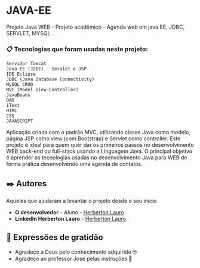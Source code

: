 # JAVA-EE
Projeto Java WEB -
Projeto acadêmico - Agenda web em java EE, JDBC, SERVLET, MYSQL .

### 📋 Tecnologias que foram usadas neste projeto:


```
Servidor Tomcat
Java EE (J2EE) - Servlet e JSP
IDE Eclipse
JDBC (Java Database Connectivity)
MySQL CRUD
MVC (Model View Controller)
JavaBeans
DAO
iText
HTML
CSS
JAVASCRIPT 
```

Aplicação criada com o padrão MVC, utilizando classe Java como modelo, página JSP como view (com Bootstrap) e Servlet como controller.
Este projeto é ideal para quem quer dar os primeiros passos no desenvolvimento WEB back-end ou full-stack usando a Linguagem Java. O principal objetivo é aprender as tecnologias usadas no desenvolvimento Java para WEB de forma prática desenvolvendo uma agenda de contatos.

## ✒️ Autores

Aqueles que ajudaram a levantar o projeto desde o seu início

* **O desenvolvedor** - *Aluno* - [Herberton Lauro](https://github.com/herbertonlauro)
* **LinkedIn Herberton Lauro** -  [Herberton Lauro](https://www.linkedin.com/today/author/herbertonlauro)





## 🎁 Expressões de gratidão

* Agradeço a Deus pelo conhecimento adquirido 🤓 
* Agradeço ao professor José pelas instruções 📢 


